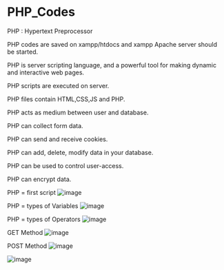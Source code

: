 # PHP_Codes
PHP : Hypertext Preprocessor

PHP codes are saved on xampp/htdocs and xampp Apache server should be started.

PHP is server scripting language, and a powerful tool for making dynamic and interactive web pages.

PHP scripts are executed on server.

PHP files contain HTML,CSS,JS and PHP.

PHP acts as medium between user and database.

PHP can collect form data.

PHP can send and receive cookies.

PHP can add, delete, modify data in your database.

PHP can be used to control user-access.

PHP can encrypt data.

PHP = first script
![image](https://github.com/user-attachments/assets/173a7275-0ae4-4a19-a287-86e7a10d2bcd)

PHP = types of Variables
![image](https://github.com/user-attachments/assets/c8d209c2-a59d-43df-87b8-a1264d2a52ac)

PHP = types of Operators
![image](https://github.com/user-attachments/assets/1925d6c3-f7c2-4c53-897c-a1bd59f4fd6b)

GET Method
![image](https://github.com/user-attachments/assets/75784f71-ba66-4795-89f5-f865a2e05a12)

POST Method
![image](https://github.com/user-attachments/assets/2c6a427a-38b0-4d64-9eda-c3996ff3ab84)

![image](https://github.com/user-attachments/assets/61aa9f6a-47c5-4c2e-8fff-41553c916ab1)
